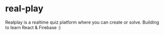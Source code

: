 # real-play
Realplay is a realtime quiz platform where you can create or solve. Building to learn React &amp; Firebase :)
